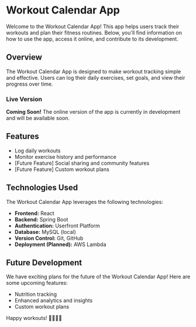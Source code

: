 # Workout Calendar App

Welcome to the Workout Calendar App! This app helps users track their workouts and plan their fitness routines. Below, you'll find information on how to use the app, access it online, and contribute to its development.

## Overview

The Workout Calendar App is designed to make workout tracking simple and effective. Users can log their daily exercises, set goals, and view their progress over time.

### Live Version
**Coming Soon!** The online version of the app is currently in development and will be available soon.

## Features

- Log daily workouts
- Monitor exercise history and performance
- [Future Feature] Social sharing and community features
- [Future Feature] Custom workout plans

## Technologies Used

The Workout Calendar App leverages the following technologies:

- **Frontend:** React
- **Backend:** Spring Boot
- **Authentication:** Userfront Platform
- **Database:** MySQL (local)
- **Version Control:** Git, GitHub
- **Deployment (Planned):** AWS Lambda

## Future Development

We have exciting plans for the future of the Workout Calendar App! Here are some upcoming features:

- Nutrition tracking
- Enhanced analytics and insights
- Custom workout plans

Happy workouts! 💪🏋️‍♀️📆
